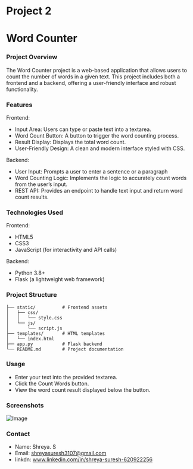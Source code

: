 # Project 2

# Word Counter 

### Project Overview

The Word Counter project is a web-based application that allows users to count the number of words in a given text. This project includes both a frontend and a backend, offering a user-friendly interface and robust functionality.

### Features

Frontend:
- Input Area: Users can type or paste text into a textarea.
- Word Count Button: A button to trigger the word counting process.
- Result Display: Displays the total word count.
- User-Friendly Design: A clean and modern interface styled with CSS.

Backend:
- User Input: Prompts a user to enter a sentence or a paragraph
- Word Counting Logic: Implements the logic to accurately count words from the user’s input.
- REST API: Provides an endpoint to handle text input and return word count results.

### Technologies Used

Frontend:
- HTML5
- CSS3
- JavaScript (for interactivity and API calls)

Backend:
- Python 3.8+
- Flask (a lightweight web framework)

### Project Structure

``` WordCounterProject/
├── static/          # Frontend assets
│   ├── css/
│   │   └── style.css
│   └── js/
│       └── script.js
├── templates/       # HTML templates
│   └── index.html
├── app.py           # Flask backend
└── README.md        # Project documentation
```
### Usage

- Enter your text into the provided textarea.
- Click the Count Words button.
- View the word count result displayed below the button.

### Screenshots
![Image](https://github.com/user-attachments/assets/c738a9b9-873f-4fb2-92f0-cc0882763e62)

### Contact
- Name: Shreya. S
- Email: shreyasuresh3107@gmail.com
- linkdn: www.linkedin.com/in/shreya-suresh-620922256
